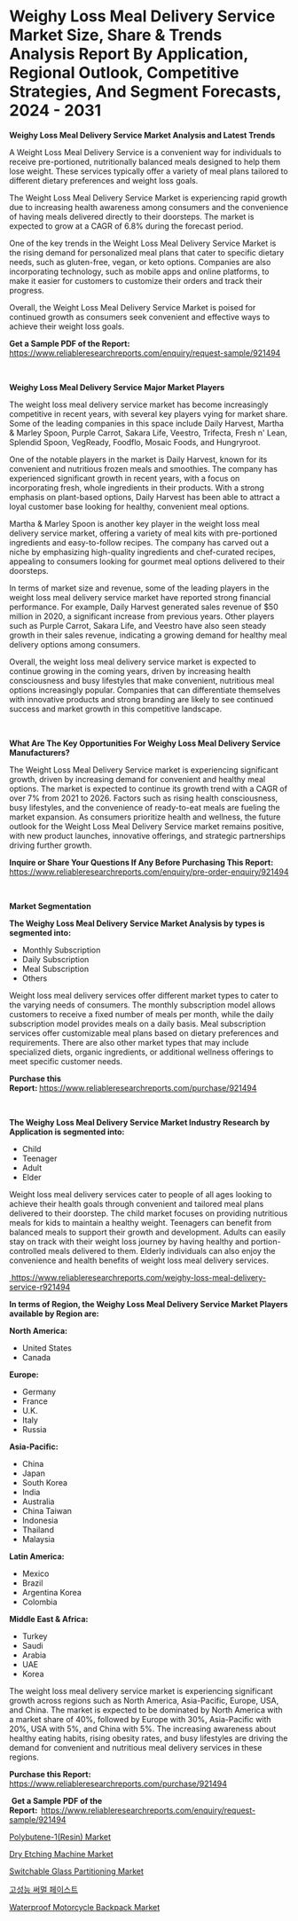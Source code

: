 <p><h1>Weighy Loss Meal Delivery Service Market Size, Share & Trends Analysis Report By Application, Regional Outlook, Competitive Strategies, And Segment Forecasts, 2024 - 2031</h1></p><p><strong>Weighy Loss Meal Delivery Service Market Analysis and Latest Trends</strong></p>
<p><p>A Weight Loss Meal Delivery Service is a convenient way for individuals to receive pre-portioned, nutritionally balanced meals designed to help them lose weight. These services typically offer a variety of meal plans tailored to different dietary preferences and weight loss goals.</p><p>The Weight Loss Meal Delivery Service Market is experiencing rapid growth due to increasing health awareness among consumers and the convenience of having meals delivered directly to their doorsteps. The market is expected to grow at a CAGR of 6.8% during the forecast period.</p><p>One of the key trends in the Weight Loss Meal Delivery Service Market is the rising demand for personalized meal plans that cater to specific dietary needs, such as gluten-free, vegan, or keto options. Companies are also incorporating technology, such as mobile apps and online platforms, to make it easier for customers to customize their orders and track their progress.</p><p>Overall, the Weight Loss Meal Delivery Service Market is poised for continued growth as consumers seek convenient and effective ways to achieve their weight loss goals.</p></p>
<p><strong>Get a Sample PDF of the Report:&nbsp;</strong> <a href="https://www.reliableresearchreports.com/enquiry/request-sample/921494">https://www.reliableresearchreports.com/enquiry/request-sample/921494</a></p>
<p>&nbsp;</p>
<p><strong>Weighy Loss Meal Delivery Service Major Market Players</strong></p>
<p><p>The weight loss meal delivery service market has become increasingly competitive in recent years, with several key players vying for market share. Some of the leading companies in this space include Daily Harvest, Martha & Marley Spoon, Purple Carrot, Sakara Life, Veestro, Trifecta, Fresh n' Lean, Splendid Spoon, VegReady, Foodflo, Mosaic Foods, and Hungryroot.</p><p>One of the notable players in the market is Daily Harvest, known for its convenient and nutritious frozen meals and smoothies. The company has experienced significant growth in recent years, with a focus on incorporating fresh, whole ingredients in their products. With a strong emphasis on plant-based options, Daily Harvest has been able to attract a loyal customer base looking for healthy, convenient meal options.</p><p>Martha & Marley Spoon is another key player in the weight loss meal delivery service market, offering a variety of meal kits with pre-portioned ingredients and easy-to-follow recipes. The company has carved out a niche by emphasizing high-quality ingredients and chef-curated recipes, appealing to consumers looking for gourmet meal options delivered to their doorsteps.</p><p>In terms of market size and revenue, some of the leading players in the weight loss meal delivery service market have reported strong financial performance. For example, Daily Harvest generated sales revenue of $50 million in 2020, a significant increase from previous years. Other players such as Purple Carrot, Sakara Life, and Veestro have also seen steady growth in their sales revenue, indicating a growing demand for healthy meal delivery options among consumers.</p><p>Overall, the weight loss meal delivery service market is expected to continue growing in the coming years, driven by increasing health consciousness and busy lifestyles that make convenient, nutritious meal options increasingly popular. Companies that can differentiate themselves with innovative products and strong branding are likely to see continued success and market growth in this competitive landscape.</p></p>
<p>&nbsp;</p>
<p><strong>What Are The Key Opportunities For Weighy Loss Meal Delivery Service Manufacturers?</strong></p>
<p><p>The Weight Loss Meal Delivery Service market is experiencing significant growth, driven by increasing demand for convenient and healthy meal options. The market is expected to continue its growth trend with a CAGR of over 7% from 2021 to 2026. Factors such as rising health consciousness, busy lifestyles, and the convenience of ready-to-eat meals are fueling the market expansion. As consumers prioritize health and wellness, the future outlook for the Weight Loss Meal Delivery Service market remains positive, with new product launches, innovative offerings, and strategic partnerships driving further growth.</p></p>
<p><strong>Inquire or Share Your Questions If Any Before Purchasing This Report:</strong> <a href="https://www.reliableresearchreports.com/enquiry/pre-order-enquiry/921494">https://www.reliableresearchreports.com/enquiry/pre-order-enquiry/921494</a></p>
<p>&nbsp;</p>
<p><strong>Market Segmentation</strong></p>
<p><strong>The Weighy Loss Meal Delivery Service Market Analysis by types is segmented into:</strong></p>
<p><ul><li>Monthly Subscription</li><li>Daily Subscription</li><li>Meal Subscription</li><li>Others</li></ul></p>
<p><p>Weight loss meal delivery services offer different market types to cater to the varying needs of consumers. The monthly subscription model allows customers to receive a fixed number of meals per month, while the daily subscription model provides meals on a daily basis. Meal subscription services offer customizable meal plans based on dietary preferences and requirements. There are also other market types that may include specialized diets, organic ingredients, or additional wellness offerings to meet specific customer needs.</p></p>
<p><strong>Purchase this Report:&nbsp;</strong><a href="https://www.reliableresearchreports.com/purchase/921494">https://www.reliableresearchreports.com/purchase/921494</a></p>
<p>&nbsp;</p>
<p><strong>The Weighy Loss Meal Delivery Service Market Industry Research by Application is segmented into:</strong></p>
<p><ul><li>Child</li><li>Teenager</li><li>Adult</li><li>Elder</li></ul></p>
<p><p>Weight loss meal delivery services cater to people of all ages looking to achieve their health goals through convenient and tailored meal plans delivered to their doorstep. The child market focuses on providing nutritious meals for kids to maintain a healthy weight. Teenagers can benefit from balanced meals to support their growth and development. Adults can easily stay on track with their weight loss journey by having healthy and portion-controlled meals delivered to them. Elderly individuals can also enjoy the convenience and health benefits of weight loss meal delivery services.</p></p>
<p><a href="https://www.reliableresearchreports.com/weighy-loss-meal-delivery-service-r921494">&nbsp;https://www.reliableresearchreports.com/weighy-loss-meal-delivery-service-r921494</a></p>
<p><strong>In terms of Region, the Weighy Loss Meal Delivery Service Market Players available by Region are:</strong></p>
<p>
    <p> <strong> North America: </strong>
        <ul>
            <li>United States</li>
            <li>Canada</li>
        </ul>
        </p> 
    <p> <strong> Europe: </strong>
        <ul>
            <li>Germany</li>
            <li>France</li>
            <li>U.K.</li>
            <li>Italy</li>
            <li>Russia</li>
        </ul>
        </p> 
    <p> <strong> Asia-Pacific: </strong>
        <ul>
            <li>China</li>
            <li>Japan</li>
            <li>South Korea</li>
            <li>India</li>
            <li>Australia</li>
            <li>China Taiwan</li>
            <li>Indonesia</li>
            <li>Thailand</li>
            <li>Malaysia</li>
        </ul>
        </p> 
    <p> <strong> Latin America: </strong>
        <ul>
            <li>Mexico</li>
            <li>Brazil</li>
            <li>Argentina Korea</li>
            <li>Colombia</li>
        </ul>
        </p> 
    <p> <strong> Middle East & Africa: </strong>
        <ul>
            <li>Turkey</li>
            <li>Saudi</li>
            <li>Arabia</li>
            <li>UAE</li>
            <li>Korea</li>
        </ul>
    </p>
    </p>
<p><p>The weight loss meal delivery service market is experiencing significant growth across regions such as North America, Asia-Pacific, Europe, USA, and China. The market is expected to be dominated by North America with a market share of 40%, followed by Europe with 30%, Asia-Pacific with 20%, USA with 5%, and China with 5%. The increasing awareness about healthy eating habits, rising obesity rates, and busy lifestyles are driving the demand for convenient and nutritious meal delivery services in these regions.</p></p>
<p><strong>Purchase this Report: </strong><a href="https://www.reliableresearchreports.com/purchase/921494">https://www.reliableresearchreports.com/purchase/921494</a></p>
<p>&nbsp;<strong>Get a Sample PDF of the Report:&nbsp;&nbsp;</strong><a href="https://www.reliableresearchreports.com/enquiry/request-sample/921494">https://www.reliableresearchreports.com/enquiry/request-sample/921494</a></p>
<p><strong></strong></p>
<p><p><a href="https://www.linkedin.com/pulse/polybutene-1resin-market-key-successful-business-strategy-forecast-yz1xc">Polybutene-1(Resin) Market</a></p><p><a href="https://github.com/Valeridd446677/Market-Research-Report-List-1/blob/main/dry-etching-machine-market.md">Dry Etching Machine Market</a></p><p><a href="https://www.linkedin.com/pulse/switchable-glass-partitioning-market-report-reveals-7qdwc">Switchable Glass Partitioning Market</a></p><p><a href="https://github.com/vss5505pa7z1p/Market-Research-Report-List-2/blob/main/943092953622.md">고성능 써멀 페이스트</a></p><p><a href="https://github.com/IzaiahBartell/Market-Research-Report-List-1/blob/main/waterproof-motorcycle-backpack-market.md">Waterproof Motorcycle Backpack Market</a></p></p>